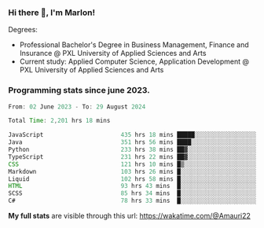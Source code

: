
### Hi there 👋, I'm Marlon!

Degrees: 
- Professional Bachelor's Degree in Business Management, Finance and Insurance @ PXL University of Applied Sciences and Arts
- Current study: Applied Computer Science, Application Development @ PXL University of Applied Sciences and Arts

### Programming stats since june 2023.
<!--START_SECTION:waka-->

```java
From: 02 June 2023 - To: 29 August 2024

Total Time: 2,201 hrs 18 mins

JavaScript                      435 hrs 18 mins █████░░░░░░░░░░░░░░░░░░░░   19.53 %
Java                            351 hrs 56 mins ████░░░░░░░░░░░░░░░░░░░░░   15.79 %
Python                          233 hrs 38 mins ██▓░░░░░░░░░░░░░░░░░░░░░░   10.48 %
TypeScript                      231 hrs 22 mins ██▓░░░░░░░░░░░░░░░░░░░░░░   10.38 %
CSS                             121 hrs 10 mins █▒░░░░░░░░░░░░░░░░░░░░░░░   05.44 %
Markdown                        103 hrs 26 mins █░░░░░░░░░░░░░░░░░░░░░░░░   04.64 %
Liquid                          102 hrs 58 mins █░░░░░░░░░░░░░░░░░░░░░░░░   04.62 %
HTML                            93 hrs 43 mins  █░░░░░░░░░░░░░░░░░░░░░░░░   04.21 %
SCSS                            85 hrs 34 mins  █░░░░░░░░░░░░░░░░░░░░░░░░   03.84 %
C#                              78 hrs 33 mins  █░░░░░░░░░░░░░░░░░░░░░░░░   03.53 %
```

<!--END_SECTION:waka-->
**My full stats** are visible through this url: https://wakatime.com/@Amauri22
